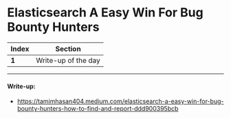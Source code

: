 # Elasticsearch A Easy Win For Bug Bounty Hunters

Index | Section
--- | ---
**1** | Write-up of the day

___


#### Write-up: 

* https://tamimhasan404.medium.com/elasticsearch-a-easy-win-for-bug-bounty-hunters-how-to-find-and-report-ddd900395bcb
